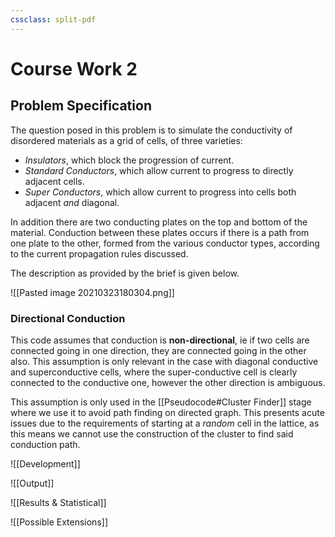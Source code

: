 ```yaml
---
cssclass: split-pdf
---
```


# Course Work 2

## Problem Specification

The question posed in this problem is to simulate the conductivity of disordered materials as a grid of cells, of three varieties: 

- *Insulators*, which block the progression of current.
- *Standard Conductors*, which allow current to progress to directly adjacent cells.
- *Super Conductors*, which allow current to progress into cells both adjacent *and* diagonal.

In addition there are two conducting plates on the top and bottom of the material. Conduction between these plates occurs if there is a path from one plate to the other, formed from the various conductor types, according to the current propagation rules discussed.

The description as provided by the brief is given below.

![[Pasted image 20210323180304.png]]

### Directional Conduction

This code assumes that conduction is **non-directional**, ie if two cells are connected going in one direction, they are connected going in the other also. This assumption is only relevant in the case with diagonal conductive and superconductive cells, where the super-conductive cell is clearly connected to the conductive one, however the other direction is ambiguous.

This assumption is only used in the [[Pseudocode#Cluster Finder]] stage where we use it to avoid path finding on directed graph. This presents acute issues due to the requirements of starting at a *random* cell in the lattice, as this means we cannot use the construction of the cluster to find said conduction path.

![[Development]]

![[Output]]

![[Results & Statistical]]

![[Possible Extensions]]
